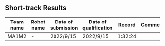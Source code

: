 ## Short-track Results

|  Team name  | Robot name | Date of submission | Date of qualification | Record  | Comment | Materials |
| ----        | ----       | ----               | ----                  | ----    | ----    | ----      |
|  MA1M2      |  -         | 2022/9/15          | 2022/9/15             | 1:32:24 |         | [log](https://drive.google.com/file/d/1gx8dzoMxX4m2zcPfByvhndkBGwVau4eH/view?usp=sharing) |

